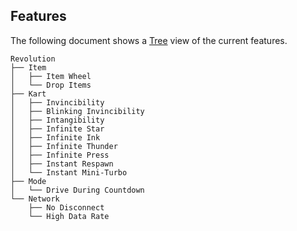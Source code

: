 ## Features
The following document shows a [Tree](https://tree.nathanfriend.io/?s=(%27options!(%27fancy!true~fullPath3~trail5gSlash3~rootDot3)~8(%278%27Revolution.7*7%20Wheel*Drop%207s.Kart*2Bl5k5g%202Etang90Star0Ek0Thunder0Press4Respawn4M5i-Turbo.Mode*Drive6ur5g%20Countdown.Network*No6isconnect*High6ata%20Rate%27)~version!%271%27)*.A.%5CnA0*Ef5ite%202Ev5c9*3!false4*Estant%205in6%20D7Item8source!9ibilityA%20%20EIn%01EA987654320.*) view of the current features.
```
Revolution
├── Item
│   ├── Item Wheel
│   └── Drop Items
├── Kart
│   ├── Invincibility
│   ├── Blinking Invincibility
│   ├── Intangibility
│   ├── Infinite Star
│   ├── Infinite Ink
│   ├── Infinite Thunder
│   ├── Infinite Press
│   ├── Instant Respawn
│   └── Instant Mini-Turbo
├── Mode
│   └── Drive During Countdown
└── Network
    ├── No Disconnect
    └── High Data Rate
```